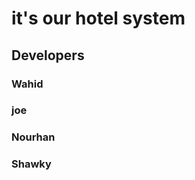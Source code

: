 <h1>it's our hotel system </h1>
<h2>Developers</h2>
<h3>Wahid</h3>
<h3>joe</h3>
<h3>Nourhan</h3>
<h3>Shawky</h3>
